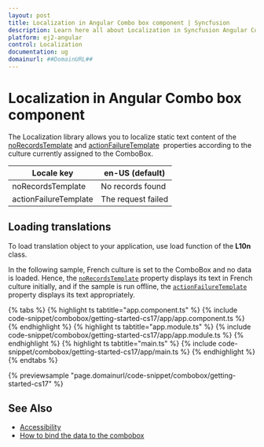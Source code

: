```yaml
---
layout: post
title: Localization in Angular Combo box component | Syncfusion
description: Learn here all about Localization in Syncfusion Angular Combo box component of Syncfusion Essential JS 2 and more.
platform: ej2-angular
control: Localization 
documentation: ug
domainurl: ##DomainURL##
---
```


# Localization in Angular Combo box component

The Localization library allows you to localize static text content of the
[noRecordsTemplate](https://ej2.syncfusion.com/angular/documentation/api/combo-box/#norecordstemplate) and [actionFailureTemplate](https://ej2.syncfusion.com/angular/documentation/api/combo-box/#actionfailuretemplate)
 &nbsp;properties according to the culture currently assigned to the ComboBox.

| Locale key | en-US (default)  |
|------|------|
| noRecordsTemplate |  No records found |
| actionFailureTemplate | The request failed |

## Loading translations

To load translation object to your application, use load function of the **L10n** class.

In the following sample, French culture is set to the ComboBox and no data is loaded. Hence,
the [`noRecordsTemplate`](https://ej2.syncfusion.com/angular/documentation/api/combo-box/#norecordstemplate) property displays its text in French culture initially, and if the sample is
run offline, the [`actionFailureTemplate`](https://ej2.syncfusion.com/angular/documentation/api/combo-box/#actionfailuretemplate) property displays its text appropriately.

{% tabs %}
{% highlight ts tabtitle="app.component.ts" %}
{% include code-snippet/combobox/getting-started-cs17/app/app.component.ts %}
{% endhighlight %}
{% highlight ts tabtitle="app.module.ts" %}
{% include code-snippet/combobox/getting-started-cs17/app/app.module.ts %}
{% endhighlight %}
{% highlight ts tabtitle="main.ts" %}
{% include code-snippet/combobox/getting-started-cs17/app/main.ts %}
{% endhighlight %}
{% endtabs %}
  
{% previewsample "page.domainurl/code-snippet/combobox/getting-started-cs17" %}

## See Also

* [Accessibility](./accessibility/)
* [How to bind the data to the combobox](./data-binding/)